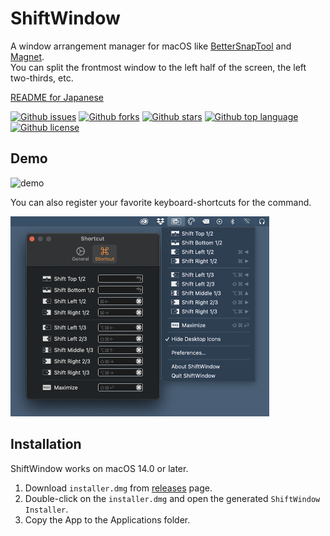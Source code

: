 # ShiftWindow

<!-- ## Short Description -->

A window arrangement manager for macOS like [BetterSnapTool](https://apps.apple.com/us/app/bettersnaptool/id417375580) and [Magnet](https://apps.apple.com/us/app/magnet/id441258766).<br/>
You can split the frontmost window to the left half of the screen, the left two-thirds, etc.

[README for Japanese](./README_JP.md)

<!-- ## Badges -->

[![Github issues](https://img.shields.io/github/issues/Kyome22/ShiftWindow)](https://github.com/Kyome22/ShiftWindow/issues)
[![Github forks](https://img.shields.io/github/forks/Kyome22/ShiftWindow)](https://github.com/Kyome22/ShiftWindow/network/members)
[![Github stars](https://img.shields.io/github/stars/Kyome22/ShiftWindow)](https://github.com/Kyome22/ShiftWindow/stargazers)
[![Github top language](https://img.shields.io/github/languages/top/Kyome22/ShiftWindow)](https://github.com/Kyome22/ShiftWindow/)
[![Github license](https://img.shields.io/github/license/Kyome22/ShiftWindow)](https://github.com/Kyome22/ShiftWindow/)

## Demo

![demo](./resources/demo.gif)

You can also register your favorite keyboard-shortcuts for the command.

<img src="resources/screenshot.png" alt="screenshot" height="320px" />

## Installation

ShiftWindow works on macOS 14.0 or later.

1. Download `installer.dmg` from [releases](https://github.com/Kyome22/ShiftWindow/releases) page.
2. Double-click on the `installer.dmg` and open the generated `ShiftWindow Installer`.
3. Copy the App to the Applications folder.
